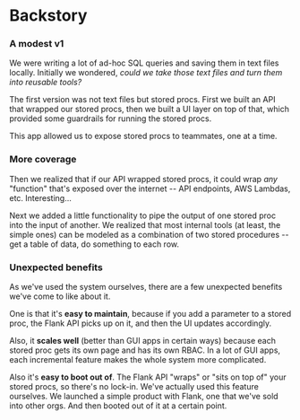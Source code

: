 # Backstory

### A modest v1
We were writing a lot of ad-hoc SQL queries and saving them in text files locally. Initially we wondered, *could we take those text files and turn them into reusable tools?*

The first version was not text files but stored procs. First we built an API that wrapped our stored procs, then we built a UI layer on top of that, which provided some guardrails for running the stored procs.

This app allowed us to expose stored procs to teammates, one at a time.

### More coverage
Then we realized that if our API wrapped stored procs, it could wrap *any* "function" that's exposed over the internet -- API endpoints, AWS Lambdas, etc. Interesting... 

Next we added a little functionality to pipe the output of one stored proc into the input of another. We realized that most internal tools (at least, the simple ones) can be modeled as a combination of two stored procedures -- get a table of data, do something to each row.

### Unexpected benefits

As we've used the system ourselves, there are a few unexpected benefits we've come to like about it.

One is that it's **easy to maintain**, because if you add a parameter to a stored proc, the Flank API picks up on it, and then the UI updates accordingly.

Also, it **scales well** (better than GUI apps in certain ways) because each stored proc gets its own page and has its own RBAC. In a lot of GUI apps, each incremental feature makes the whole system more complicated.

Also it's **easy to boot out of**. The Flank API "wraps" or "sits on top of" your stored procs, so there's no lock-in. We've actually used this feature ourselves. We launched a simple product with Flank, one that we've sold into other orgs. And then booted out of it at a certain point.